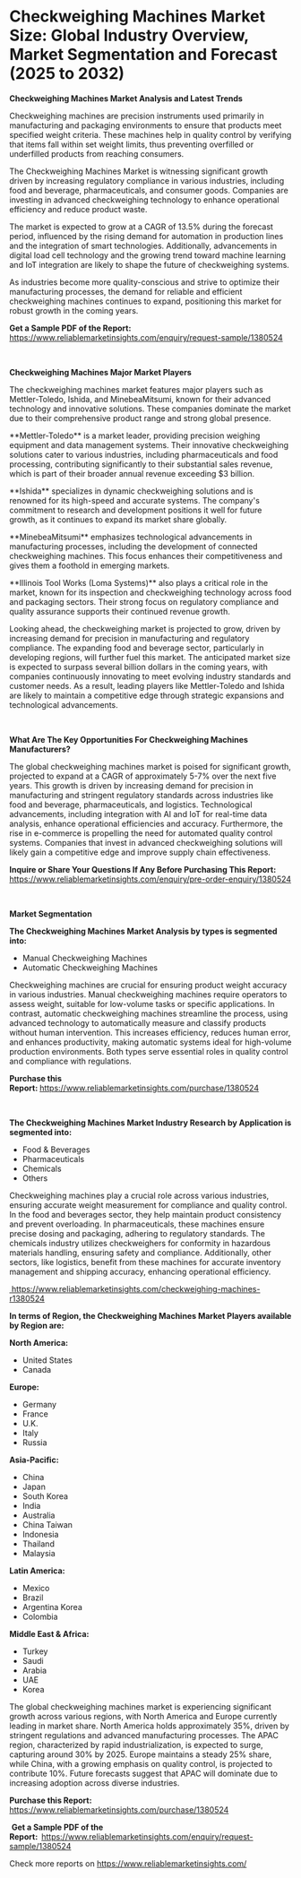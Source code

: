 <p><h1>Checkweighing Machines Market Size: Global Industry Overview, Market Segmentation and Forecast (2025 to 2032)</h1></p><p><strong>Checkweighing Machines Market Analysis and Latest Trends</strong></p>
<p><p>Checkweighing machines are precision instruments used primarily in manufacturing and packaging environments to ensure that products meet specified weight criteria. These machines help in quality control by verifying that items fall within set weight limits, thus preventing overfilled or underfilled products from reaching consumers. </p><p>The Checkweighing Machines Market is witnessing significant growth driven by increasing regulatory compliance in various industries, including food and beverage, pharmaceuticals, and consumer goods. Companies are investing in advanced checkweighing technology to enhance operational efficiency and reduce product waste. </p><p>The market is expected to grow at a CAGR of 13.5% during the forecast period, influenced by the rising demand for automation in production lines and the integration of smart technologies. Additionally, advancements in digital load cell technology and the growing trend toward machine learning and IoT integration are likely to shape the future of checkweighing systems. </p><p>As industries become more quality-conscious and strive to optimize their manufacturing processes, the demand for reliable and efficient checkweighing machines continues to expand, positioning this market for robust growth in the coming years.</p></p>
<p><strong>Get a Sample PDF of the Report:&nbsp;</strong> <a href="https://www.reliablemarketinsights.com/enquiry/request-sample/1380524?utm_campaign=2206&utm_medium=2&utm_source=Github&utm_content=ia&utm_term=21022025&utm_id=checkweighing-machines">https://www.reliablemarketinsights.com/enquiry/request-sample/1380524</a></p>
<p>&nbsp;</p>
<p><strong>Checkweighing Machines Major Market Players</strong></p>
<p><p>The checkweighing machines market features major players such as Mettler-Toledo, Ishida, and MinebeaMitsumi, known for their advanced technology and innovative solutions. These companies dominate the market due to their comprehensive product range and strong global presence.</p><p>**Mettler-Toledo** is a market leader, providing precision weighing equipment and data management systems. Their innovative checkweighing solutions cater to various industries, including pharmaceuticals and food processing, contributing significantly to their substantial sales revenue, which is part of their broader annual revenue exceeding $3 billion.</p><p>**Ishida** specializes in dynamic checkweighing solutions and is renowned for its high-speed and accurate systems. The company's commitment to research and development positions it well for future growth, as it continues to expand its market share globally.</p><p>**MinebeaMitsumi** emphasizes technological advancements in manufacturing processes, including the development of connected checkweighing machines. This focus enhances their competitiveness and gives them a foothold in emerging markets.</p><p>**Illinois Tool Works (Loma Systems)** also plays a critical role in the market, known for its inspection and checkweighing technology across food and packaging sectors. Their strong focus on regulatory compliance and quality assurance supports their continued revenue growth.</p><p>Looking ahead, the checkweighing market is projected to grow, driven by increasing demand for precision in manufacturing and regulatory compliance. The expanding food and beverage sector, particularly in developing regions, will further fuel this market. The anticipated market size is expected to surpass several billion dollars in the coming years, with companies continuously innovating to meet evolving industry standards and customer needs. As a result, leading players like Mettler-Toledo and Ishida are likely to maintain a competitive edge through strategic expansions and technological advancements.</p></p>
<p>&nbsp;</p>
<p><strong>What Are The Key Opportunities For Checkweighing Machines Manufacturers?</strong></p>
<p><p>The global checkweighing machines market is poised for significant growth, projected to expand at a CAGR of approximately 5-7% over the next five years. This growth is driven by increasing demand for precision in manufacturing and stringent regulatory standards across industries like food and beverage, pharmaceuticals, and logistics. Technological advancements, including integration with AI and IoT for real-time data analysis, enhance operational efficiencies and accuracy. Furthermore, the rise in e-commerce is propelling the need for automated quality control systems. Companies that invest in advanced checkweighing solutions will likely gain a competitive edge and improve supply chain effectiveness.</p></p>
<p><strong>Inquire or Share Your Questions If Any Before Purchasing This Report:</strong> <a href="https://www.reliablemarketinsights.com/enquiry/pre-order-enquiry/1380524?utm_campaign=2206&utm_medium=2&utm_source=Github&utm_content=ia&utm_term=21022025&utm_id=checkweighing-machines">https://www.reliablemarketinsights.com/enquiry/pre-order-enquiry/1380524</a></p>
<p>&nbsp;</p>
<p><strong>Market Segmentation</strong></p>
<p><strong>The Checkweighing Machines Market Analysis by types is segmented into:</strong></p>
<p><ul><li>Manual Checkweighing Machines</li><li>Automatic Checkweighing Machines</li></ul></p>
<p><p>Checkweighing machines are crucial for ensuring product weight accuracy in various industries. Manual checkweighing machines require operators to assess weight, suitable for low-volume tasks or specific applications. In contrast, automatic checkweighing machines streamline the process, using advanced technology to automatically measure and classify products without human intervention. This increases efficiency, reduces human error, and enhances productivity, making automatic systems ideal for high-volume production environments. Both types serve essential roles in quality control and compliance with regulations.</p></p>
<p><strong>Purchase this Report:&nbsp;</strong><a href="https://www.reliablemarketinsights.com/purchase/1380524?utm_campaign=2206&utm_medium=2&utm_source=Github&utm_content=ia&utm_term=21022025&utm_id=checkweighing-machines">https://www.reliablemarketinsights.com/purchase/1380524</a></p>
<p>&nbsp;</p>
<p><strong>The Checkweighing Machines Market Industry Research by Application is segmented into:</strong></p>
<p><ul><li>Food & Beverages</li><li>Pharmaceuticals</li><li>Chemicals</li><li>Others</li></ul></p>
<p><p>Checkweighing machines play a crucial role across various industries, ensuring accurate weight measurement for compliance and quality control. In the food and beverages sector, they help maintain product consistency and prevent overloading. In pharmaceuticals, these machines ensure precise dosing and packaging, adhering to regulatory standards. The chemicals industry utilizes checkweighers for conformity in hazardous materials handling, ensuring safety and compliance. Additionally, other sectors, like logistics, benefit from these machines for accurate inventory management and shipping accuracy, enhancing operational efficiency.</p></p>
<p><a href="https://www.reliablemarketinsights.com/checkweighing-machines-r1380524?utm_campaign=2206&utm_medium=2&utm_source=Github&utm_content=ia&utm_term=21022025&utm_id=checkweighing-machines">&nbsp;https://www.reliablemarketinsights.com/checkweighing-machines-r1380524</a></p>
<p><strong>In terms of Region, the Checkweighing Machines Market Players available by Region are:</strong></p>
<p>
    <p> <strong> North America: </strong>
        <ul>
            <li>United States</li>
            <li>Canada</li>
        </ul>
        </p> 
    <p> <strong> Europe: </strong>
        <ul>
            <li>Germany</li>
            <li>France</li>
            <li>U.K.</li>
            <li>Italy</li>
            <li>Russia</li>
        </ul>
        </p> 
    <p> <strong> Asia-Pacific: </strong>
        <ul>
            <li>China</li>
            <li>Japan</li>
            <li>South Korea</li>
            <li>India</li>
            <li>Australia</li>
            <li>China Taiwan</li>
            <li>Indonesia</li>
            <li>Thailand</li>
            <li>Malaysia</li>
        </ul>
        </p> 
    <p> <strong> Latin America: </strong>
        <ul>
            <li>Mexico</li>
            <li>Brazil</li>
            <li>Argentina Korea</li>
            <li>Colombia</li>
        </ul>
        </p> 
    <p> <strong> Middle East & Africa: </strong>
        <ul>
            <li>Turkey</li>
            <li>Saudi</li>
            <li>Arabia</li>
            <li>UAE</li>
            <li>Korea</li>
        </ul>
    </p>
    </p>
<p><p>The global checkweighing machines market is experiencing significant growth across various regions, with North America and Europe currently leading in market share. North America holds approximately 35%, driven by stringent regulations and advanced manufacturing processes. The APAC region, characterized by rapid industrialization, is expected to surge, capturing around 30% by 2025. Europe maintains a steady 25% share, while China, with a growing emphasis on quality control, is projected to contribute 10%. Future forecasts suggest that APAC will dominate due to increasing adoption across diverse industries.</p></p>
<p><strong>Purchase this Report: </strong><a href="https://www.reliablemarketinsights.com/purchase/1380524?utm_campaign=2206&utm_medium=2&utm_source=Github&utm_content=ia&utm_term=21022025&utm_id=checkweighing-machines">https://www.reliablemarketinsights.com/purchase/1380524</a></p>
<p>&nbsp;<strong>Get a Sample PDF of the Report:&nbsp;&nbsp;</strong><a href="https://www.reliablemarketinsights.com/enquiry/request-sample/1380524?utm_campaign=2206&utm_medium=2&utm_source=Github&utm_content=ia&utm_term=21022025&utm_id=checkweighing-machines">https://www.reliablemarketinsights.com/enquiry/request-sample/1380524</a></p>
<p><strong></strong></p>
<p>Check more reports on <a href="https://www.reliablemarketinsights.com/?utm_campaign=2206&utm_medium=2&utm_source=Github&utm_content=ia&utm_term=21022025&utm_id=checkweighing-machines">https://www.reliablemarketinsights.com/</a></p>